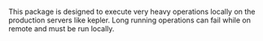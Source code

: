 This package is designed to execute very heavy operations locally on the production servers like kepler. Long running operations can fail while on remote and must be run locally.
